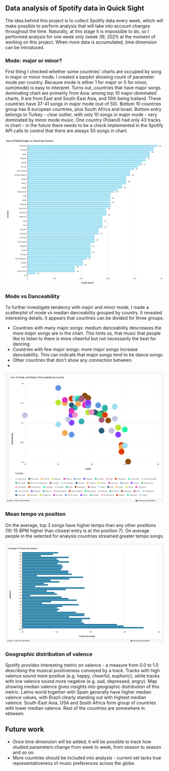 ## Data analysis of Spotify data in Quick Sight
The idea behind this project is to collect Spotify data every week, which will make possible to perform analysis that will take into account changes throughout the time. Naturally, at this stage it is impossible to do, so I performed analysis for one week only (week 39, 2021) at the moment of working on this project. When more data is accumulated, time dimension can be introduced.

### Mode: major or minor?
First thing I checked whether some countries' charts are occupied by song in major or minor mode. I created a barplot showing count of parameter mode per country. Because mode is either 1 for major or 0 for minor, sum(mode) is easy to interpret. Turns out, countries that have major songs dominating chart are primarily from Asia: among top 10 major-dominated charts, 9 are from  East and South-East Asia, and 10th being Iceland. These countries have 37-41 songs in major mode (out of 50). Bottom 10 countries group has 8 european countries, plus South Africa and Israel. Bottom entry belongs to Turkey - clear outlier, with only 10 songs in major mode - very dominated by minor mode music. One country (Poland) had only 43 tracks in chart - in the future there needs to be a check implemented in the Spotify API calls to control that there are always 50 songs in chart.

<img src="https://github.com/ksenia-tabakova/spotify_project/blob/main/DataAnalysis/sum_of_mode_by_country.png" width="600">

### Mode vs Danceability
To further investigate tendency with major and minor mode, I made a scatterplot of mode vs median danceability grouped by country. It revealed interesting details. It appears that countries can be divided for three groups:  
- Countries with many major songs: medium danceability descreases the more major songs are in the chart. This hints us, that music that people like to listen to there is more cheerful but not necessarily the best for dancing.
- Countries with few major songs: more major songs increase danceability. This can indicate that major songs tend to be dance songs.
- Other countries that don't show any connection between.  
- 
<img src="https://github.com/ksenia-tabakova/spotify_project/blob/main/DataAnalysis/Mode-vs-danceability-per-country.png" width="600">

### Mean tempo vs position

On the average, top 3 songs have higher tempo than any other positions (10-15 BPM higher than closest entry is at the position 7). On average people in the selected for analysis countries streamed greater tempo songs.

<img src="https://github.com/ksenia-tabakova/spotify_project/blob/main/DataAnalysis/average-tempo-by-position.png" width="600">

### Geographic distribution of valence
Spotify provides interesting metric on valence - a measure from 0.0 to 1.0 describing the musical positiveness conveyed by a track. Tracks with high valence sound more positive (e.g. happy, cheerful, euphoric), while tracks with low valence sound more negative (e.g. sad, depressed, angry). Map showing median valence gives insights into geographic distribution of this metric. Latino world together with Spain generally have higher median valence values, with Brazil clearly standing out with highest median valence. South-East Asia, USA and South Africa form group of countries with lower median valence. Rest of the countries are somewhere in ebtween.


## Future work
- Once time dimension will be added, it will be possible to track how studied parameters change from week to week, from season to season and so on. 
- More countries should be included into analysis - current set lacks true representativeness of music preferences across the globe.
